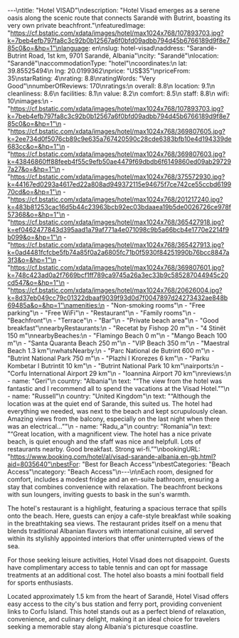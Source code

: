 ---\ntitle: "Hotel VISAD"\ndescription: "Hotel Visad emerges as a serene oasis along the scenic route that connects Sarandë with Butrint, boasting its very own private beachfront."\nfeaturedImage: "https://cf.bstatic.com/xdata/images/hotel/max1024x768/107893703.jpg?k=7beb4efb797fa8c3c92b0b12567a6f0bfd09adbb794d45b6766189d9f8e785c0&o=&hp=1"\nlanguage: en\nslug: hotel-visad\naddress: "Sarandë-Butrint Road, 1st km, 9701 Sarandë, Albania"\ncity: "Sarandë"\nlocation: "Sarandë"\naccommodationType: "hotel"\ncoordinates:\n  lat: 39.85525494\n  lng: 20.0199362\nprice: "US$35"\npriceFrom: 35\nstarRating: 4\nrating: 8.8\nratingWords: "Very Good"\nnumberOfReviews: 170\nratings:\n  overall: 8.8\n  location: 9.1\n  cleanliness: 8.6\n  facilities: 8.1\n  value: 8.2\n  comfort: 8.5\n  staff: 8.8\n  wifi: 10\nimages:\n  - "https://cf.bstatic.com/xdata/images/hotel/max1024x768/107893703.jpg?k=7beb4efb797fa8c3c92b0b12567a6f0bfd09adbb794d45b6766189d9f8e785c0&o=&hp=1"\n  - "https://cf.bstatic.com/xdata/images/hotel/max1024x768/369807605.jpg?k=2ee734d0f5076cb89c9e635a767420590c28cde6383bfb10e4d194339de683cc&o=&hp=1"\n  - "https://cf.bstatic.com/xdata/images/hotel/max1024x768/369807603.jpg?k=43846860ff88feeb4f55c9efb50ae4479f69dbdb6f6149860ed09ab297297a27&o=&hp=1"\n  - "https://cf.bstatic.com/xdata/images/hotel/max1024x768/375572930.jpg?k=44167ed0293a4617ed22a808ad949372115e94675f7ce742ce55ccbd619970cd&o=&hp=1"\n  - "https://cf.bstatic.com/xdata/images/hotel/max1024x768/201217240.jpg?k=483b81253cac16d5b44c23963bcb92ec03bdaaea19b5de0026726ce978f57368&o=&hp=1"\n  - "https://cf.bstatic.com/xdata/images/hotel/max1024x768/365427918.jpg?k=ef0462477843d395aad1a79af771a4e071098c9b5a66bcb4e1770e2214f9b099&o=&hp=1"\n  - "https://cf.bstatic.com/xdata/images/hotel/max1024x768/365427913.jpg?k=0ad4481fcfcbe5fb74a85f0a2a6805fc71b0f5930f84251990b76bcc8847a3f3&o=&hp=1"\n  - "https://cf.bstatic.com/xdata/images/hotel/max1024x768/369807601.jpg?k=748c423ad0a2f7669bcf1ff789ca9745a26a3ec33b9c585287044945c20cd547&o=&hp=1"\n  - "https://cf.bstatic.com/xdata/images/hotel/max1024x768/20626004.jpg?k=8d37eb049cc79c01322dbaaf9039f93d0d7f0047897d24273432ae848b69485a&o=&hp=1"\namenities:\n  - "Non-smoking rooms"\n  - "Free parking"\n  - "Free WiFi"\n  - "Restaurant"\n  - "Family rooms"\n  - "Beachfront"\n  - "Terrace"\n  - "Bar"\n  - "Private beach area"\n  - "Good breakfast"\nnearbyRestaurants:\n  - "Recetat by Fishop 20 m"\n  - "4 Stinët 150 m"\nnearbyBeaches:\n  - "Flamingo Beach 0 m"\n  - "Mango Beach 100 m"\n  - "Santa Quaranta Beach 250 m"\n  - "VIP Beach 350 m"\n  - "Maestral Beach 1.3 km"\nwhatsNearby:\n  - "Parc National de Butrint 600 m"\n  - "Butrint National Park 750 m"\n  - "Plazhi I Krorezes 6 km"\n  - "Parku Kombetar I Butrintit 10 km"\n  - "Butrint National Park 10 km"\nairports:\n  - "Corfu International Airport 29 km"\n  - "Ioannina Airport 70 km"\nreviews:\n  - name: "Geri"\n    country: "Albania"\n    text: "“The view from the hotel was fantastic and I recommend all to spend the vacations at the Visad Hotel.”"\n  - name: "Russell"\n    country: "United Kingdom"\n    text: "“Although the location was at the quiet end of Sarande, this suited us. The hotel had everything we needed, was next to the beach and kept scrupulously clean. Amazing views from the balcony, especially on the last night when there was an electrical...”"\n  - name: "Radu_a"\n    country: "Romania"\n    text: "“Great location, with a magnificent view. The hotel has a nice private beach, is quiet enough and the sfaff was nice and helpfull.
Lots of restaurants nearby.
Good breakfast. Strong wi-fi.”"\nbookingURL: "https://www.booking.com/hotel/al/visad-sarande-albania.en-gb.html?aid=8035640"\nbestFor: "Best for Beach Access"\nbestCategories: "Beach Access"\ncategory: "Beach Access"\n---\n\nEach room, designed for comfort, includes a modest fridge and an en-suite bathroom, ensuring a stay that combines convenience with relaxation. The beachfront beckons with sun loungers, inviting guests to bask in the sun's warmth.

The hotel's restaurant is a highlight, featuring a spacious terrace that spills onto the beach. Here, guests can enjoy a cafe-style breakfast while soaking in the breathtaking sea views. The restaurant prides itself on a menu that blends traditional Albanian flavors with international cuisine, all served within its stylishly appointed interiors that offer uninterrupted views of the sea.

For those seeking leisure activities, Hotel Visad does not disappoint. Guests have complimentary access to table tennis and can opt for massage treatments at an additional cost. The hotel also boasts a mini football field for sports enthusiasts.

Located approximately 1.5 km from the heart of Sarandë, Hotel Visad offers easy access to the city's bus station and ferry port, providing convenient links to Corfu Island. This hotel stands out as a perfect blend of relaxation, convenience, and culinary delight, making it an ideal choice for travelers seeking a memorable stay along Albania's picturesque coastline.
